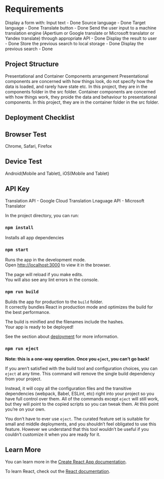 # Requirements
Display a form with:
    Input text - Done
    Source language - Done
    Target language - Done
    Translate button - Done
Send the user input to a machine translation engine (Apertium or Google translate or Microsoft translator or Yandex translate) through appropriate API - Done
Display the result to user - Done
Store the previous search to local storage - Done
Display the previous search - Done

## Project Structure
Presentational and Container Components arrangement
Presentational components are concerned with how things look, do not specify how the data is loaded, and rarely have state etc. In this project, they are in the components folder in the src folder.
Container components are concerned with how things work, they proide the data and behaviour to presentational components. In this project, they are in the container folder in the src folder.


## Deployment Checklist

## Browser Test

Chrome, Safari, Firefox

## Device Test
Android(Mobile and Tablet), iOS(Mobile and Tablet)

## API Key
Translation API - Google Cloud Translation
Lnaguage API - Microsoft Translator


In the project directory, you can run:

### `npm install`

Installs all app dependencies

### `npm start`

Runs the app in the development mode.\
Open [http://localhost:3000](http://localhost:3000) to view it in the browser.

The page will reload if you make edits.\
You will also see any lint errors in the console.

### `npm run build`

Builds the app for production to the `build` folder.\
It correctly bundles React in production mode and optimizes the build for the best performance.

The build is minified and the filenames include the hashes.\
Your app is ready to be deployed!

See the section about [deployment](https://facebook.github.io/create-react-app/docs/deployment) for more information.

### `npm run eject`

**Note: this is a one-way operation. Once you `eject`, you can’t go back!**

If you aren’t satisfied with the build tool and configuration choices, you can `eject` at any time. This command will remove the single build dependency from your project.

Instead, it will copy all the configuration files and the transitive dependencies (webpack, Babel, ESLint, etc) right into your project so you have full control over them. All of the commands except `eject` will still work, but they will point to the copied scripts so you can tweak them. At this point you’re on your own.

You don’t have to ever use `eject`. The curated feature set is suitable for small and middle deployments, and you shouldn’t feel obligated to use this feature. However we understand that this tool wouldn’t be useful if you couldn’t customize it when you are ready for it.

## Learn More

You can learn more in the [Create React App documentation](https://facebook.github.io/create-react-app/docs/getting-started).

To learn React, check out the [React documentation](https://reactjs.org/).
